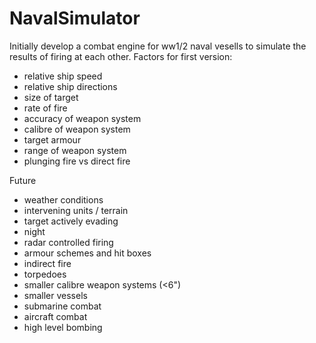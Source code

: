 # NavalSimulator

Initially develop a combat engine for ww1/2 naval vesells to simulate the results of firing at each other.
Factors for first version:
  - relative ship speed
  - relative ship directions
  - size of target
  - rate of fire
  - accuracy of weapon system
  - calibre of weapon system
  - target armour
  - range of weapon system
  - plunging fire vs direct fire


Future
- weather conditions
- intervening units / terrain
- target actively evading
- night
- radar controlled firing
- armour schemes and hit boxes
- indirect fire
- torpedoes
- smaller calibre weapon systems (<6")
- smaller vessels
- submarine combat
- aircraft combat
- high level bombing
